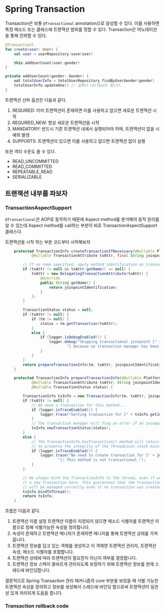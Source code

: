 # Spring Transaction

Transaction은 보통 `@Transactional` annotation으로 달성할 수 있다. 이를 사용하면 특정 메소드 또는 클래스에 트랜잭션 범위를 정할 수 있다.
Transaction은 어노테이션을 통해 전파할 수 있다. 

```kotlin
@Transactionl
fun create(user: User) {
    val user = userRepository.save(user)

    this.addUserCount(user.gender)
}

private addUserCount(gender: Gender) {
    val totalUserInfo = totalUserRepository.findByUserGender(gender)
    totalUserInfo.updateOne() // 실패시 rollback 됩니다. 
}
```

트랜잭션 선파 옵션은 다음과 같다. 

1. REQUIRED: 이미 트랜잭션이 존재하면 이를 사용하고 없으면 새로운 트랜잭션 시작
2. REQUIRED_NEW: 항상 새로운 트랜잭션을 시작
3. MANDATORY: 반드시 기존 트랜잭션 내에서 실행되어야 하며, 트랜잭션이 없을 시 예외 발생
4. SUPPORTS: 트랜잭션이 있으면 이를 사용하고 없으면 트랜잭션 없이 실행

또한 격리 수준도 줄 수 있다. 

- READ_UNCOMMITTED
- READ_COMMITTED
- REPEATABLE_READ
- SERIALIZABLE

## 트랜잭션 내부를 파보자 

### TransactionAspectSupport 

`@Transactional`은 AOP로 동작하기 때문에 Aspect method를 분석해야 동작 원리를 알 수 있는데 Aspect method를 call하는 부분이 바로 TransactionAspectSupport 클래스다. 

트랜잭션을 시작 하는 부분 코드부터 시작해보자

```java
	protected TransactionInfo createTransactionIfNecessary(@Nullable PlatformTransactionManager tm,
			@Nullable TransactionAttribute txAttr, final String joinpointIdentification) {

		// If no name specified, apply method identification as transaction name.
		if (txAttr != null && txAttr.getName() == null) {
			txAttr = new DelegatingTransactionAttribute(txAttr) {
				@Override
				public String getName() {
					return joinpointIdentification;
				}
			};
		}

		TransactionStatus status = null;
		if (txAttr != null) {
			if (tm != null) {
				status = tm.getTransaction(txAttr);
			}
			else {
				if (logger.isDebugEnabled()) {
					logger.debug("Skipping transactional joinpoint [" + joinpointIdentification +
							"] because no transaction manager has been configured");
				}
			}
		}
		return prepareTransactionInfo(tm, txAttr, joinpointIdentification, status);
	}

	protected TransactionInfo prepareTransactionInfo(@Nullable PlatformTransactionManager tm,
			@Nullable TransactionAttribute txAttr, String joinpointIdentification,
			@Nullable TransactionStatus status) {

		TransactionInfo txInfo = new TransactionInfo(tm, txAttr, joinpointIdentification);
		if (txAttr != null) {
			// We need a transaction for this method...
			if (logger.isTraceEnabled()) {
				logger.trace("Getting transaction for [" + txInfo.getJoinpointIdentification() + "]");
			}
			// The transaction manager will flag an error if an incompatible tx already exists.
			txInfo.newTransactionStatus(status);
		}
		else {
			// The TransactionInfo.hasTransaction() method will return false. We created it only
			// to preserve the integrity of the ThreadLocal stack maintained in this class.
			if (logger.isTraceEnabled()) {
				logger.trace("No need to create transaction for [" + joinpointIdentification +
						"]: This method is not transactional.");
			}
		}

		// We always bind the TransactionInfo to the thread, even if we didn't create
		// a new transaction here. This guarantees that the TransactionInfo stack
		// will be managed correctly even if no transaction was created by this aspect.
		txInfo.bindToThread();
		return txInfo;
	}
```

흐름은 다음과 같다. 

1. 트랜잭션 이름 설정 트랜잭션 이름이 지정되지 않으면 메소드 식별자를 트랜잭션 이름으로 정해 식별가능한 속성을 정의합니다.
2. 속성이 존재하고 트랜잭션 매니저가 존재하면 매니저를 통해 트랜잭션 상태를 가져옵니다.
3. 트랜잭션 정보를 담고 있는 객체를 생성하고 이 객체엔 트랜잭션 관리자, 트랜잭션 속성, 메소드 식별자를 포함합니다.
4. 트랜잭션 상태에 따라 트랜잭션이 필요한지 아닌지 여부를 결정합니다.
5. 트랜잭션 정보 스택이 올바르게 관리되도록 보장하기 위해 트랜잭션 정보를 현재 스레드에 바인딩합니다.

결론적으로 Spring Transaction 관리 매커니즘의 core 부분을 보았을 때 식별 가능한 트랜잭션 속성을 정의하고 정보를 생성해서 스레드에 바인딩 함으로써
트랜잭션이 일관성 있게 처리되게 도움을 줍니다. 

### Transaction rollback code

```java

```